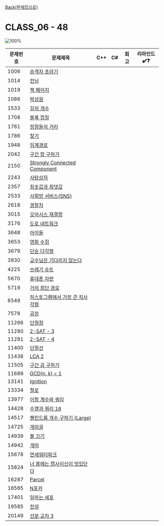 [Back(문제집으로)](/Workbook/README.md)

# CLASS_06 - 48

![100%](https://progress-bar.xyz/0/?scale=48&title=progress&width=500&color=babaca&suffix=/48)

| 문제번호 | 문제제목                                               | C++ | C#  | 회고 | 리마인드✔️❓ |
| -------- | ------------------------------------------------------ | --- | --- | ---- | ------------ |
| 1006     | [습격자 초라기](https://boj.kr/1006)                   |     |     |      |              |
| 1014     | [컨닝](https://boj.kr/1014)                            |     |     |      |              |
| 1019     | [책 페이지](https://boj.kr/1019)                       |     |     |      |              |
| 1086     | [박성원](https://boj.kr/1086)                          |     |     |      |              |
| 1533     | [길의 개수](https://boj.kr/1533)                       |     |     |      |              |
| 1708     | [볼록 껍질](https://boj.kr/1708)                       |     |     |      |              |
| 1761     | [정점들의 거리](https://boj.kr/1761)                   |     |     |      |              |
| 1786     | [찾기](https://boj.kr/1786)                            |     |     |      |              |
| 1948     | [임계경로](https://boj.kr/1948)                        |     |     |      |              |
| 2042     | [구간 합 구하기](https://boj.kr/2042)                  |     |     |      |              |
| 2150     | [Strongly Connected Component](https://boj.kr/2150)    |     |     |      |              |
| 2243     | [사탕상자](https://boj.kr/2243)                        |     |     |      |              |
| 2357     | [최솟값과 최댓값](https://boj.kr/2357)                 |     |     |      |              |
| 2533     | [사회망 서비스(SNS)](https://boj.kr/2533)              |     |     |      |              |
| 2618     | [경찰차](https://boj.kr/2618)                          |     |     |      |              |
| 3015     | [오아시스 재결합](https://boj.kr/3015)                 |     |     |      |              |
| 3176     | [도로 네트워크](https://boj.kr/3176)                   |     |     |      |              |
| 3648     | [아이돌](https://boj.kr/3648)                          |     |     |      |              |
| 3653     | [영화 수집](https://boj.kr/3653)                       |     |     |      |              |
| 3679     | [단순 다각형](https://boj.kr/3679)                     |     |     |      |              |
| 3830     | [교수님은 기다리지 않는다](https://boj.kr/3830)        |     |     |      |              |
| 4225     | [쓰레기 슈트](https://boj.kr/4225)                     |     |     |      |              |
| 5670     | [휴대폰 자판](https://boj.kr/5670)                     |     |     |      |              |
| 5719     | [거의 최단 경로](https://boj.kr/5719)                  |     |     |      |              |
| 6549     | [히스토그램에서 가장 큰 직사각형](https://boj.kr/6549) |     |     |      |              |
| 7578     | [공장](https://boj.kr/7578)                            |     |     |      |              |
| 11266    | [단절점](https://boj.kr/11266)                         |     |     |      |              |
| 11280    | [2-SAT - 3](https://boj.kr/11280)                      |     |     |      |              |
| 11281    | [2-SAT - 4](https://boj.kr/11281)                      |     |     |      |              |
| 11400    | [단절선](https://boj.kr/11400)                         |     |     |      |              |
| 11438    | [LCA 2](https://boj.kr/11438)                          |     |     |      |              |
| 11505    | [구간 곱 구하기](https://boj.kr/11505)                 |     |     |      |              |
| 11689    | [GCD(n, k) = 1](https://boj.kr/11689)                  |     |     |      |              |
| 13141    | [Ignition](https://boj.kr/13141)                       |     |     |      |              |
| 13334    | [철로](https://boj.kr/13334)                           |     |     |      |              |
| 13977    | [이항 계수와 쿼리](https://boj.kr/13977)               |     |     |      |              |
| 14428    | [수열과 쿼리 16](https://boj.kr/14428)                 |     |     |      |              |
| 14517    | [팰린드롬 개수 구하기 (Large)](https://boj.kr/14517)   |     |     |      |              |
| 14725    | [개미굴](https://boj.kr/14725)                         |     |     |      |              |
| 14939    | [불 끄기](https://boj.kr/14939)                        |     |     |      |              |
| 14942    | [개미](https://boj.kr/14942)                           |     |     |      |              |
| 15678    | [연세워터파크](https://boj.kr/15678)                   |     |     |      |              |
| 15824    | [너 봄에는 캡사이신이 맛있단다](https://boj.kr/15824)  |     |     |      |              |
| 16287    | [Parcel](https://boj.kr/16287)                         |     |     |      |              |
| 16565    | [N포커](https://boj.kr/16565)                          |     |     |      |              |
| 17401    | [일하는 세포](https://boj.kr/17401)                    |     |     |      |              |
| 19585    | [전설](https://boj.kr/19585)                           |     |     |      |              |
| 20149    | [선분 교차 3](https://boj.kr/20149)                    |     |     |      |              |
